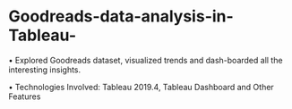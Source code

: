 # Goodreads-data-analysis-in-Tableau-

• Explored Goodreads dataset, visualized trends and dash-boarded all the interesting insights.

• Technologies Involved: Tableau 2019.4, Tableau Dashboard and Other Features
